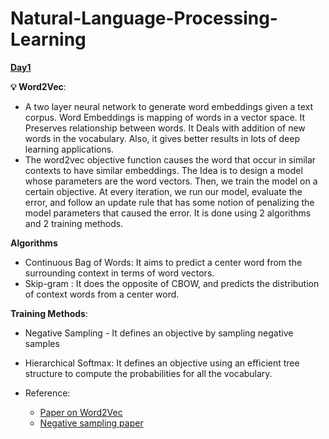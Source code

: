 # Natural-Language-Processing-Learning

[**Day1**](https://www.linkedin.com/posts/vikram--krishna_66daysofdata-datawithvikram-datascience-activity-6858272818472329216-FOFx)

**💡 Word2Vec**: 
- A two layer neural network to generate word embeddings given a text corpus. Word Embeddings is mapping of words in a vector space. It Preserves relationship between words. It Deals with addition of new words in the vocabulary. Also, it gives better results in lots of deep learning applications. 
- The word2vec objective function causes the word that occur in similar contexts to have similar embeddings. The Idea is to design a model whose parameters are the word vectors. Then, we train the model on a certain objective. At every iteration, we run our model, evaluate the error, and follow an update rule that has some notion of penalizing the model parameters that caused the error. It is done using 2 algorithms and 2 training methods.

**Algorithms**
  - Continuous Bag of Words:  It aims to predict a center word from the surrounding context in terms of word vectors. 
  - Skip-gram : It does the opposite of CBOW, and predicts the distribution of context words from a center word.

**Training Methods**:
  - Negative Sampling - It defines an objective by sampling negative samples
  - Hierarchical Softmax: It defines an objective using an efficient tree structure to compute the probabilities for all the vocabulary. 
 
- Reference:
  - [Paper on Word2Vec](http://arxiv.org/pdf/1301.3781.pdf)
  - [Negative sampling paper](http://papers.nips.cc/paper/5021-distributed-representations-of-words-and-phrases-and-their-compositionality.pdf)

